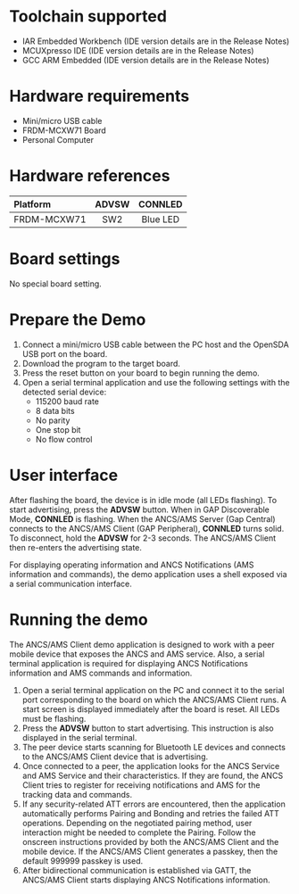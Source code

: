 Toolchain supported
===================
- IAR Embedded Workbench (IDE version details are in the Release Notes)
- MCUXpresso IDE (IDE version details are in the Release Notes)
- GCC ARM Embedded (IDE version details are in the Release Notes)

Hardware requirements
=====================
- Mini/micro USB cable
- FRDM-MCXW71 Board
- Personal Computer

Hardware references
=====================
|   Platform   |  ADVSW   | CONNLED  |
|:-------------|:--------:|:--------:|
| FRDM-MCXW71  | SW2      | Blue LED |

Board settings
==============
No special board setting.

Prepare the Demo
================
1.  Connect a mini/micro USB cable between the PC host and the OpenSDA USB port on the board.
3.  Download the program to the target board.
4.  Press the reset button on your board to begin running the demo.
5.  Open a serial terminal application and use the following settings with the detected serial device:
    - 115200 baud rate
    - 8 data bits
    - No parity
    - One stop bit
    - No flow control

User interface
================
After flashing the board, the device is in idle mode (all LEDs flashing). To start advertising, press the **ADVSW** button. When in GAP Discoverable Mode, **CONNLED** is flashing. When the ANCS/AMS Server (Gap Central) connects to the ANCS/AMS Client (GAP Peripheral), **CONNLED** turns solid. To disconnect, hold the **ADVSW** for 2-3 seconds. The ANCS/AMS Client then re-enters the advertising state.

For displaying operating information and ANCS Notifications (AMS information and commands), the demo application uses a shell exposed via a serial communication interface.

Running the demo
================
The ANCS/AMS Client demo application is designed to work with a peer mobile device that exposes the ANCS and AMS service. Also, a serial terminal application is required for displaying ANCS Notifications information and AMS commands and information.
1. Open a serial terminal application on the PC and connect it to the serial port corresponding to the board on which the ANCS/AMS Client runs. A start screen is displayed immediately after the board is reset. All LEDs must be flashing.
2. Press the **ADVSW** button to start advertising. This instruction is also displayed in the serial terminal.
3. The peer device starts scanning for Bluetooth LE devices and connects to the ANCS/AMS Client device that is advertising.
4. Once connected to a peer, the application looks for the ANCS Service and AMS Service and their characteristics. If they are found, the ANCS Client tries to register for receiving notifications and AMS for the tracking data and commands.
5. If any security-related ATT errors are encountered, then the application automatically performs Pairing and Bonding and retries the failed ATT operations. Depending on the negotiated pairing method, user interaction might be needed to complete the Pairing. Follow the onscreen instructions provided by both the ANCS/AMS Client and the mobile device. If the ANCS/AMS Client generates a passkey, then the default 999999 passkey is used.
6. After bidirectional communication is established via GATT, the ANCS/AMS Client starts displaying ANCS Notifications information.